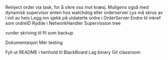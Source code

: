 Reinject order via task, for å sikre oss mot kræsj. Muligens også med dynamisk
  supervisor enten hos watchdog eller orderserver
Lys må skrus av i init av heis
Legg inn sjekk på utdaterte ordre i OrderServer
Endre til mkref som ordreID
Rydde i NetworkHandler
Supervission tree

vurder skriving til fil som backup


Dokumentasjon
Mer testing



Fyll ut README i henhold til BlackBoard
Lag binary
Git classroom

